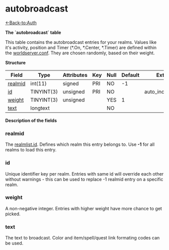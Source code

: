 # autobroadcast

[<-Back-to:Auth](database-auth.md)

**The \`autobroadcast\` table**

This table contains the autobroadcast entries for your realms. Values like it's activity, position and Timer (\*.On, \*.Center, \*.Timer) are defined within the [worldserver.conf](https://github.com/azerothcore/azerothcore-wotlk/blob/master/src/server/worldserver/worldserver.conf.dist). They are chosen randomly, based on their weight.

**Structure**

| Field        | Type       | Attributes | Key | Null | Default | Extra          | Comment |
|--------------|------------|------------|-----|------|---------|----------------|---------|
| [realmid][1] | int(11)    | signed     | PRI | NO   | -1      |                |         |
| [id][2]      | TINYINT(3) | unsigned   | PRI | NO   |         | auto_increment |         |
| [weight][3]  | TINYINT(3) | unsigned   |     | YES  | 1       |                |         |
| [text][4]    | longtext   |            |     | NO   |         |                |         |

[1]: #realmid
[2]: #id
[3]: #weight
[4]: #text

**Description of the fields**

### realmid

The [realmlist.id](realmlist). Defines which realm this entry belongs to. Use **-1** for all realms to load this entry.

### id

Unique identifier key per realm. Entries with same id will override each other without warnings - this can be used to replace -1 realmid entry on a specific realm.

### weight

A non-negative integer. Entries with higher weight have more chance to get picked.

### text

The text to broadcast. Color and item/spell/quest link formating codes can be used.
